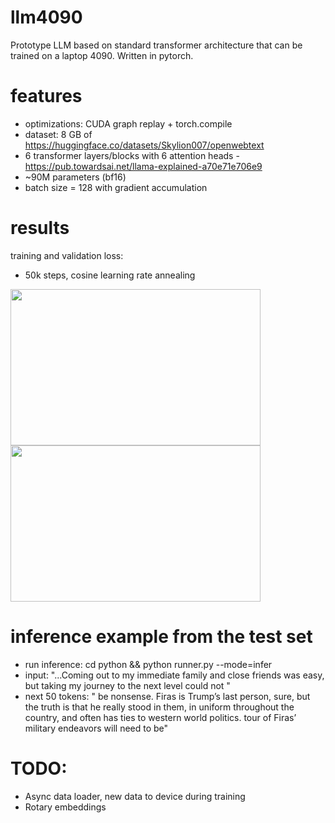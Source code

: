 # llm4090
Prototype LLM based on standard transformer architecture that can be trained on a laptop 4090. Written in pytorch.

# features
- optimizations: CUDA graph replay + torch.compile
- dataset: 8 GB of https://huggingface.co/datasets/Skylion007/openwebtext
- 6 transformer layers/blocks with 6 attention heads - https://pub.towardsai.net/llama-explained-a70e71e706e9
- ~90M parameters (bf16)
- batch size = 128 with gradient accumulation

# results
training and validation loss:
- 50k steps, cosine learning rate annealing

<img src="https://github.com/user-attachments/assets/3a9fdf3b-44b2-4438-9c68-09007a4a054c" width="400" height="250">
<img src="https://github.com/user-attachments/assets/74da70f6-cc67-4960-89ac-26a1f2d5269c" width="400" height="250">

# inference example from the test set
- run inference: cd python && python runner.py --mode=infer
- input: "...Coming out to my immediate family and close friends was easy, but taking my journey to the next level could not "
- next 50 tokens: " be nonsense. Firas is Trump’s last person, sure, but the truth is that he really stood in them, in uniform throughout the country, and often has ties to western world politics. tour of Firas’ military endeavors will need to be"

# TODO:
- Async data loader, new data to device during training
- Rotary embeddings
